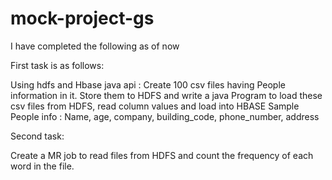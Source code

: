 # mock-project-gs

I have completed the following as of now

First task is as follows:

Using hdfs and Hbase java api :
Create 100 csv files having People information in it. Store them to HDFS and write a java
Program to load these csv files from HDFS, read column values and load into HBASE
Sample People info :
Name, age, company, building_code, phone_number, address

Second task:

Create a MR job to read files from HDFS and count the frequency of each word in the file. 
